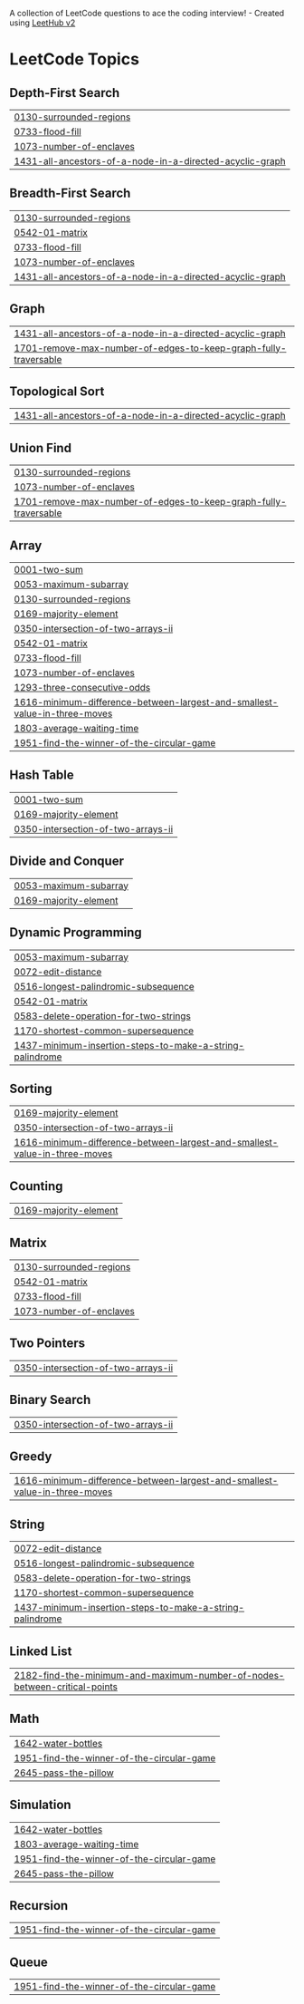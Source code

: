 A collection of LeetCode questions to ace the coding interview! - Created using [LeetHub v2](https://github.com/arunbhardwaj/LeetHub-2.0)
<!---LeetCode Topics Start-->
# LeetCode Topics
## Depth-First Search
|  |
| ------- |
| [0130-surrounded-regions](https://github.com/Leelasai2004/Leetsync/tree/master/0130-surrounded-regions) |
| [0733-flood-fill](https://github.com/Leelasai2004/Leetsync/tree/master/0733-flood-fill) |
| [1073-number-of-enclaves](https://github.com/Leelasai2004/Leetsync/tree/master/1073-number-of-enclaves) |
| [1431-all-ancestors-of-a-node-in-a-directed-acyclic-graph](https://github.com/Leelasai2004/Leetsync/tree/master/1431-all-ancestors-of-a-node-in-a-directed-acyclic-graph) |
## Breadth-First Search
|  |
| ------- |
| [0130-surrounded-regions](https://github.com/Leelasai2004/Leetsync/tree/master/0130-surrounded-regions) |
| [0542-01-matrix](https://github.com/Leelasai2004/Leetsync/tree/master/0542-01-matrix) |
| [0733-flood-fill](https://github.com/Leelasai2004/Leetsync/tree/master/0733-flood-fill) |
| [1073-number-of-enclaves](https://github.com/Leelasai2004/Leetsync/tree/master/1073-number-of-enclaves) |
| [1431-all-ancestors-of-a-node-in-a-directed-acyclic-graph](https://github.com/Leelasai2004/Leetsync/tree/master/1431-all-ancestors-of-a-node-in-a-directed-acyclic-graph) |
## Graph
|  |
| ------- |
| [1431-all-ancestors-of-a-node-in-a-directed-acyclic-graph](https://github.com/Leelasai2004/Leetsync/tree/master/1431-all-ancestors-of-a-node-in-a-directed-acyclic-graph) |
| [1701-remove-max-number-of-edges-to-keep-graph-fully-traversable](https://github.com/Leelasai2004/Leetsync/tree/master/1701-remove-max-number-of-edges-to-keep-graph-fully-traversable) |
## Topological Sort
|  |
| ------- |
| [1431-all-ancestors-of-a-node-in-a-directed-acyclic-graph](https://github.com/Leelasai2004/Leetsync/tree/master/1431-all-ancestors-of-a-node-in-a-directed-acyclic-graph) |
## Union Find
|  |
| ------- |
| [0130-surrounded-regions](https://github.com/Leelasai2004/Leetsync/tree/master/0130-surrounded-regions) |
| [1073-number-of-enclaves](https://github.com/Leelasai2004/Leetsync/tree/master/1073-number-of-enclaves) |
| [1701-remove-max-number-of-edges-to-keep-graph-fully-traversable](https://github.com/Leelasai2004/Leetsync/tree/master/1701-remove-max-number-of-edges-to-keep-graph-fully-traversable) |
## Array
|  |
| ------- |
| [0001-two-sum](https://github.com/Leelasai2004/Leetsync/tree/master/0001-two-sum) |
| [0053-maximum-subarray](https://github.com/Leelasai2004/Leetsync/tree/master/0053-maximum-subarray) |
| [0130-surrounded-regions](https://github.com/Leelasai2004/Leetsync/tree/master/0130-surrounded-regions) |
| [0169-majority-element](https://github.com/Leelasai2004/Leetsync/tree/master/0169-majority-element) |
| [0350-intersection-of-two-arrays-ii](https://github.com/Leelasai2004/Leetsync/tree/master/0350-intersection-of-two-arrays-ii) |
| [0542-01-matrix](https://github.com/Leelasai2004/Leetsync/tree/master/0542-01-matrix) |
| [0733-flood-fill](https://github.com/Leelasai2004/Leetsync/tree/master/0733-flood-fill) |
| [1073-number-of-enclaves](https://github.com/Leelasai2004/Leetsync/tree/master/1073-number-of-enclaves) |
| [1293-three-consecutive-odds](https://github.com/Leelasai2004/Leetsync/tree/master/1293-three-consecutive-odds) |
| [1616-minimum-difference-between-largest-and-smallest-value-in-three-moves](https://github.com/Leelasai2004/Leetsync/tree/master/1616-minimum-difference-between-largest-and-smallest-value-in-three-moves) |
| [1803-average-waiting-time](https://github.com/Leelasai2004/Leetsync/tree/master/1803-average-waiting-time) |
| [1951-find-the-winner-of-the-circular-game](https://github.com/Leelasai2004/Leetsync/tree/master/1951-find-the-winner-of-the-circular-game) |
## Hash Table
|  |
| ------- |
| [0001-two-sum](https://github.com/Leelasai2004/Leetsync/tree/master/0001-two-sum) |
| [0169-majority-element](https://github.com/Leelasai2004/Leetsync/tree/master/0169-majority-element) |
| [0350-intersection-of-two-arrays-ii](https://github.com/Leelasai2004/Leetsync/tree/master/0350-intersection-of-two-arrays-ii) |
## Divide and Conquer
|  |
| ------- |
| [0053-maximum-subarray](https://github.com/Leelasai2004/Leetsync/tree/master/0053-maximum-subarray) |
| [0169-majority-element](https://github.com/Leelasai2004/Leetsync/tree/master/0169-majority-element) |
## Dynamic Programming
|  |
| ------- |
| [0053-maximum-subarray](https://github.com/Leelasai2004/Leetsync/tree/master/0053-maximum-subarray) |
| [0072-edit-distance](https://github.com/Leelasai2004/Leetsync/tree/master/0072-edit-distance) |
| [0516-longest-palindromic-subsequence](https://github.com/Leelasai2004/Leetsync/tree/master/0516-longest-palindromic-subsequence) |
| [0542-01-matrix](https://github.com/Leelasai2004/Leetsync/tree/master/0542-01-matrix) |
| [0583-delete-operation-for-two-strings](https://github.com/Leelasai2004/Leetsync/tree/master/0583-delete-operation-for-two-strings) |
| [1170-shortest-common-supersequence](https://github.com/Leelasai2004/Leetsync/tree/master/1170-shortest-common-supersequence) |
| [1437-minimum-insertion-steps-to-make-a-string-palindrome](https://github.com/Leelasai2004/Leetsync/tree/master/1437-minimum-insertion-steps-to-make-a-string-palindrome) |
## Sorting
|  |
| ------- |
| [0169-majority-element](https://github.com/Leelasai2004/Leetsync/tree/master/0169-majority-element) |
| [0350-intersection-of-two-arrays-ii](https://github.com/Leelasai2004/Leetsync/tree/master/0350-intersection-of-two-arrays-ii) |
| [1616-minimum-difference-between-largest-and-smallest-value-in-three-moves](https://github.com/Leelasai2004/Leetsync/tree/master/1616-minimum-difference-between-largest-and-smallest-value-in-three-moves) |
## Counting
|  |
| ------- |
| [0169-majority-element](https://github.com/Leelasai2004/Leetsync/tree/master/0169-majority-element) |
## Matrix
|  |
| ------- |
| [0130-surrounded-regions](https://github.com/Leelasai2004/Leetsync/tree/master/0130-surrounded-regions) |
| [0542-01-matrix](https://github.com/Leelasai2004/Leetsync/tree/master/0542-01-matrix) |
| [0733-flood-fill](https://github.com/Leelasai2004/Leetsync/tree/master/0733-flood-fill) |
| [1073-number-of-enclaves](https://github.com/Leelasai2004/Leetsync/tree/master/1073-number-of-enclaves) |
## Two Pointers
|  |
| ------- |
| [0350-intersection-of-two-arrays-ii](https://github.com/Leelasai2004/Leetsync/tree/master/0350-intersection-of-two-arrays-ii) |
## Binary Search
|  |
| ------- |
| [0350-intersection-of-two-arrays-ii](https://github.com/Leelasai2004/Leetsync/tree/master/0350-intersection-of-two-arrays-ii) |
## Greedy
|  |
| ------- |
| [1616-minimum-difference-between-largest-and-smallest-value-in-three-moves](https://github.com/Leelasai2004/Leetsync/tree/master/1616-minimum-difference-between-largest-and-smallest-value-in-three-moves) |
## String
|  |
| ------- |
| [0072-edit-distance](https://github.com/Leelasai2004/Leetsync/tree/master/0072-edit-distance) |
| [0516-longest-palindromic-subsequence](https://github.com/Leelasai2004/Leetsync/tree/master/0516-longest-palindromic-subsequence) |
| [0583-delete-operation-for-two-strings](https://github.com/Leelasai2004/Leetsync/tree/master/0583-delete-operation-for-two-strings) |
| [1170-shortest-common-supersequence](https://github.com/Leelasai2004/Leetsync/tree/master/1170-shortest-common-supersequence) |
| [1437-minimum-insertion-steps-to-make-a-string-palindrome](https://github.com/Leelasai2004/Leetsync/tree/master/1437-minimum-insertion-steps-to-make-a-string-palindrome) |
## Linked List
|  |
| ------- |
| [2182-find-the-minimum-and-maximum-number-of-nodes-between-critical-points](https://github.com/Leelasai2004/Leetsync/tree/master/2182-find-the-minimum-and-maximum-number-of-nodes-between-critical-points) |
## Math
|  |
| ------- |
| [1642-water-bottles](https://github.com/Leelasai2004/Leetsync/tree/master/1642-water-bottles) |
| [1951-find-the-winner-of-the-circular-game](https://github.com/Leelasai2004/Leetsync/tree/master/1951-find-the-winner-of-the-circular-game) |
| [2645-pass-the-pillow](https://github.com/Leelasai2004/Leetsync/tree/master/2645-pass-the-pillow) |
## Simulation
|  |
| ------- |
| [1642-water-bottles](https://github.com/Leelasai2004/Leetsync/tree/master/1642-water-bottles) |
| [1803-average-waiting-time](https://github.com/Leelasai2004/Leetsync/tree/master/1803-average-waiting-time) |
| [1951-find-the-winner-of-the-circular-game](https://github.com/Leelasai2004/Leetsync/tree/master/1951-find-the-winner-of-the-circular-game) |
| [2645-pass-the-pillow](https://github.com/Leelasai2004/Leetsync/tree/master/2645-pass-the-pillow) |
## Recursion
|  |
| ------- |
| [1951-find-the-winner-of-the-circular-game](https://github.com/Leelasai2004/Leetsync/tree/master/1951-find-the-winner-of-the-circular-game) |
## Queue
|  |
| ------- |
| [1951-find-the-winner-of-the-circular-game](https://github.com/Leelasai2004/Leetsync/tree/master/1951-find-the-winner-of-the-circular-game) |
<!---LeetCode Topics End-->
